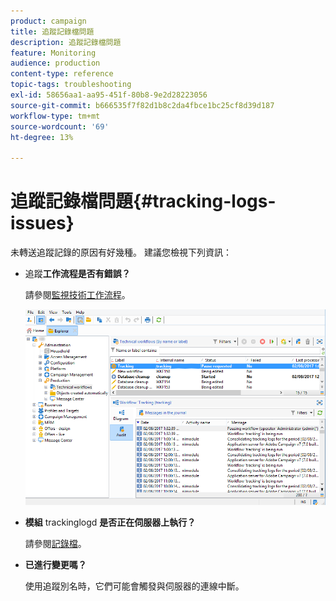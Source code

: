 ```yaml
---
product: campaign
title: 追蹤記錄檔問題
description: 追蹤記錄檔問題
feature: Monitoring
audience: production
content-type: reference
topic-tags: troubleshooting
exl-id: 58656aa1-aa95-451f-80b8-9e2d28223056
source-git-commit: b666535f7f82d1b8c2da4fbce1bc25cf8d39d187
workflow-type: tm+mt
source-wordcount: '69'
ht-degree: 13%

---
```


# 追蹤記錄檔問題{#tracking-logs-issues}



未轉送追蹤記錄的原因有好幾種。 建議您檢視下列資訊：

* **&#x200B;**&#x200B;追蹤&#x200B;**工作流程是否有錯誤？**

  請參閱[監視技術工作流程](../../workflow/using/monitoring-technical-workflows.md)。

  ![](assets/tracking_scheduled_task.png)

* **模組** trackinglogd **是否正在伺服器上執行？**

  請參閱[記錄檔](../../production/using/log-files.md)。

* **已進行變更嗎？**

  使用追蹤別名時，它們可能會觸發與伺服器的連線中斷。
